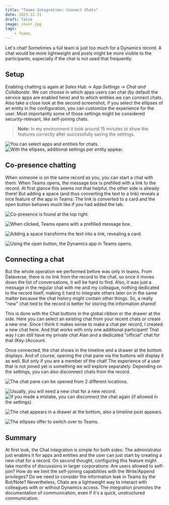 ```yaml
---
title: "Teams Integration: Connect Chats"
date: 2023-12-31
draft: false
image: cover.jpg
tags: 
    - Teams
---
```


Let's chat! Sometimes a full team is just too much for a Dynamics record. A chat would be more lightweight and posts might be more visible to the participants, especially if the chat is not used that frequently.

## Setup
Enabling chatting is again at _Sales Hub_ -> _App Settings_ -> _Chat and Collaborate_. We can choose in which apps users can chat (by default the service apps are enabled here) and to which entities we can connect chats. Also take a close look at the second screenshot, if you select the ellipses of an entity in the configuration, you can customize the experience for the user. Most importantly some of those settings might be considered security-relevant, like self-joining chats.

> **Note:** In my environment it took around 15 minutes to show the features correctly after successfully saving the settings.

![You can select apps and entities for chats.](Setup1.jpg) ![With the ellipses, additional settings per entity appear.](Setup2.jpg)

## Co-presence chatting
When someone is on the same record as you, you can start a chat with them. When Teams opens, the message box is prefilled with a link to the record. At first glance this seems not that helpful, the other side is already there! But adding a space (and thus converting the text to a link) reveals a nice feature of the app in Teams: The link is converted to a card and the open button behaves much like if you had added the tab.

![Co-presence is found at the top right.](CoChat1.jpg)

![When clicked, Teams opens with a prefilled message box.](CoChat2.jpg)

![Adding a space transforms the text into a link, revealing a card.](CoChat3.jpg)

![Using the open button, the Dynamics app in Teams opens.](CoChat4.jpg)

## Connecting a chat
But the whole operation we performed before was only in teams. From Dataverse, there is no link from the record to the chat, so once it moves down the list of conversations, it will be hard to find. Also, it was just a message in the regular chat with me and my colleague, nothing dedicated to the record itself, making it hard to integrate others later on in the same matter because the chat history might contain other things. So, a really "new" chat tied to the record is better for storing the information shared!

This is done with the Chat buttons in the global ribbon or the drawer at the side. Here you can select an existing chat from your recent chats or create a new one. Since I think it makes sense to make a chat per record, I created a new chat here. And that works with only one additional participant! That way I can still have my private chat Alan and a dedicated "official" chat for that (Key-)Account.

Once connected, the chat shows in the timeline and a drawer at the bottom displays. And of course, opening the chat pane via the buttons will display it as well. But only if you are a member of the chat! The experience of a user that is not joined yet is something we will explore separately. Depending on the settings, you can also disconnect chats from the record. 

![The chat pane can be opened from 2 different locations.](Connect1.jpg)

![Usually, you will need a new chat for a new record.](Connect2.jpg) ![If you made a mistake, you can disconnect the chat again (if allowed in the settings).](Connect3.jpg)

![The chat appears in a drawer at the bottom, also a timeline post appears.](Connect4.jpg)

![The ellipses offer to switch over to Teams.](Connect5.jpg)

## Summary
At first look, the Chat integration is simple for both sides: The administrator just enables it for apps and entities and the user can just start by creating a new chat for a record. On second thought, configuring this feature might take months of discussions in larger corporations: Are users allowed to self-join? How do we limit the self-joining capabilities with the Write/Append privileges? Do we need to consider the information leak in Teams by the Bot/Note?
Nevertheless, Chats are a lightweight way to interact with colleagues with or without Dynamics access. The integration promotes the documentation of communication, even if it's a quick, unstructured communication. 
